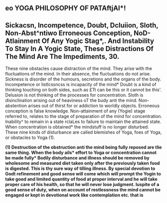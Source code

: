 ## **eo YOGA PHILOSOPHY OF PATAftjAl\*!**

## **Sickacsn, Incompetence, Doubt, Dcluiion, Sloth, Non-Abst^ntiwo Erroneous Conception, NoD-Atlainment Of Any Yogic Stag\*,. And Instability To Stay In A Yogic State, These Distractions Of The Mind Are The Impediments, 30.**

These nine obstacles cause distraction of the mind. They arise with the fluctuations of the mind. In their absence, the fluctuations do not arise. Sickness is disorder of the humours, secretions and the organs of the body. Incompetence or listlcssncss is incapacity of the mind\* Doubt is a kind of thinking touching on both sides, such as £Tt can be this or it cannot be this'. Delusion is not thinking of the processes for concentration. Sloth is disinclination arising out of heaviness oT the budy anti the mind. Non-abstention arises out of thirst for or addiction to worldly objects. Erroneous conception is false knowledge. Non-attainment of any (Yogie) stage referred to, relates to the stage of preparation of the mind for concentration. Inability^ to remain in a state rclaLes to failure to maintain the attained state. When concentration is obtained\* the mindstuff is no longer disturbed. These nine kinds of disturbance are called blemishes of Yoga, foes of Yoga, or obstacles to Yoga (1).

**(1) Destruction of the obstruction anti the mind being fully reposed are tlie same thing. When the body ails\* effort to Yoga or concentration cannot be made fully\* Bodily disturbance and illness should be removed by wholesome and measured diet taken only after the previously taken food is digested. This is thy sure way of tilling illness. By special devotion to Godt refinement and good sense will come which will prompt the Yogin to take good and limited quantity of food at proper interval and he will take proper care of his health, so that he will never lose judgment. Iuspite of a good sense of duty, when on account of restlessness the mind cannot be engaged or kept in devotional work like contemplation etc. that is**